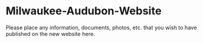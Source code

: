 # Milwaukee-Audubon-Website
Please place any information, documents, photos, etc. that you wish to have published on the new website here.

